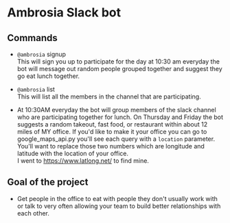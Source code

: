 # Ambrosia Slack bot
## Commands
* `@ambrosia` signup <br />
This will sign you up to participate for the day at 10:30 am everyday the bot will message out random people grouped together and suggest they go eat lunch together.
* `@ambrosia` list <br />
This will list all the members in the channel that are participating.

* At 10:30AM everyday the bot will group members of the slack channel who are participating together for lunch. On Thursday and Friday the bot suggests a random takeout, fast food, or restaurant within about 12 miles of MY office. If you'd like to make it your office you can go to google_maps_api.py you'll see each query with a `location` parameter.<br />
You'll want to replace those two numbers which are longitude and latitude with the location of your office.<br />
I went to https://www.latlong.net/ to find mine.



## Goal of the project
* Get people in the office to eat with people they don't usually work with or talk to very often allowing your team to build better relationships with each other.
